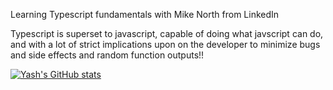 Learning Typescript fundamentals with Mike North from LinkedIn

Typescript is superset to javascript,
capable of doing what javscript can do, and with
a lot of strict implications upon on the developer
to minimize bugs and side effects and random 
function outputs!!

[![Yash's GitHub stats](https://github-readme-stats.vercel.app/api?username=yashpriyam&hide=stars&show_icons=true&theme=onedark)](https://github.com/anuraghazra/github-readme-stats)
